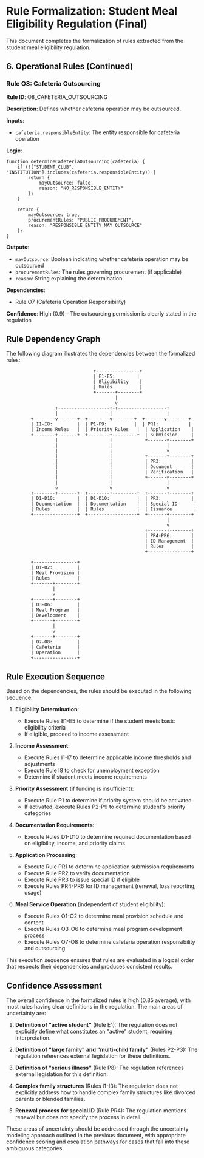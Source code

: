 # Rule Formalization: Student Meal Eligibility Regulation (Final)

This document completes the formalization of rules extracted from the student meal eligibility regulation.

## 6. Operational Rules (Continued)

### Rule O8: Cafeteria Outsourcing

**Rule ID**: O8_CAFETERIA_OUTSOURCING

**Description**: Defines whether cafeteria operation may be outsourced.

**Inputs**:
- `cafeteria.responsibleEntity`: The entity responsible for cafeteria operation

**Logic**:
```
function determineCafeteriaOutsourcing(cafeteria) {
    if (!["STUDENT_CLUB", "INSTITUTION"].includes(cafeteria.responsibleEntity)) {
        return {
            mayOutsource: false,
            reason: "NO_RESPONSIBLE_ENTITY"
        };
    }
    
    return {
        mayOutsource: true,
        procurementRules: "PUBLIC_PROCUREMENT",
        reason: "RESPONSIBLE_ENTITY_MAY_OUTSOURCE"
    };
}
```

**Outputs**:
- `mayOutsource`: Boolean indicating whether cafeteria operation may be outsourced
- `procurementRules`: The rules governing procurement (if applicable)
- `reason`: String explaining the determination

**Dependencies**:
- Rule O7 (Cafeteria Operation Responsibility)

**Confidence**: High (0.9) - The outsourcing permission is clearly stated in the regulation

## Rule Dependency Graph

The following diagram illustrates the dependencies between the formalized rules:

```
                                +----------------+
                                | E1-E5:        |
                                | Eligibility    |
                                | Rules          |
                                +-------+--------+
                                        |
                                        v
                  +-------------------+-+------------------+
                  |                   |                    |
         +--------v-------+  +--------v--------+  +-------v--------+
         | I1-I8:         |  | P1-P9:          |  | PR1:           |
         | Income Rules   |  | Priority Rules   |  | Application    |
         +--------+-------+  +--------+---------+  | Submission     |
                  |                   |            +-------+--------+
                  |                   |                    |
                  |                   |                    v
                  |                   |            +-------+--------+
                  |                   |            | PR2:           |
                  |                   |            | Document       |
                  |                   |            | Verification   |
                  |                   |            +-------+--------+
                  |                   |                    |
                  v                   v                    v
         +--------+-------+  +--------+---------+  +-------+--------+
         | D1-D10:        |  | D1-D10:          |  | PR3:           |
         | Documentation  |  | Documentation    |  | Special ID      |
         | Rules          |  | Rules            |  | Issuance        |
         +----------------+  +------------------+  +-------+--------+
                                                           |
                                                           v
                                                   +-------+--------+
                                                   | PR4-PR6:       |
                                                   | ID Management  |
                                                   | Rules          |
                                                   +----------------+

         +----------------+
         | O1-O2:         |
         | Meal Provision |
         | Rules          |
         +-------+--------+
                 |
                 v
         +-------+--------+
         | O3-O6:         |
         | Meal Program   |
         | Development    |
         +-------+--------+
                 |
                 v
         +-------+--------+
         | O7-O8:         |
         | Cafeteria      |
         | Operation      |
         +----------------+
```

## Rule Execution Sequence

Based on the dependencies, the rules should be executed in the following sequence:

1. **Eligibility Determination**:
   - Execute Rules E1-E5 to determine if the student meets basic eligibility criteria
   - If eligible, proceed to income assessment

2. **Income Assessment**:
   - Execute Rules I1-I7 to determine applicable income thresholds and adjustments
   - Execute Rule I8 to check for unemployment exception
   - Determine if student meets income requirements

3. **Priority Assessment** (if funding is insufficient):
   - Execute Rule P1 to determine if priority system should be activated
   - If activated, execute Rules P2-P9 to determine student's priority categories

4. **Documentation Requirements**:
   - Execute Rules D1-D10 to determine required documentation based on eligibility, income, and priority claims

5. **Application Processing**:
   - Execute Rule PR1 to determine application submission requirements
   - Execute Rule PR2 to verify documentation
   - Execute Rule PR3 to issue special ID if eligible
   - Execute Rules PR4-PR6 for ID management (renewal, loss reporting, usage)

6. **Meal Service Operation** (independent of student eligibility):
   - Execute Rules O1-O2 to determine meal provision schedule and content
   - Execute Rules O3-O6 to determine meal program development process
   - Execute Rules O7-O8 to determine cafeteria operation responsibility and outsourcing

This execution sequence ensures that rules are evaluated in a logical order that respects their dependencies and produces consistent results.

## Confidence Assessment

The overall confidence in the formalized rules is high (0.85 average), with most rules having clear definitions in the regulation. The main areas of uncertainty are:

1. **Definition of "active student"** (Rule E1): The regulation does not explicitly define what constitutes an "active" student, requiring interpretation.

2. **Definition of "large family" and "multi-child family"** (Rules P2-P3): The regulation references external legislation for these definitions.

3. **Definition of "serious illness"** (Rule P8): The regulation references external legislation for this definition.

4. **Complex family structures** (Rules I1-I3): The regulation does not explicitly address how to handle complex family structures like divorced parents or blended families.

5. **Renewal process for special ID** (Rule PR4): The regulation mentions renewal but does not specify the process in detail.

These areas of uncertainty should be addressed through the uncertainty modeling approach outlined in the previous document, with appropriate confidence scoring and escalation pathways for cases that fall into these ambiguous categories.
